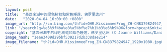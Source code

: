 ```yaml
---
layout: post
title:  "基西米湖中的绿色树蛙和紫色睡莲，佛罗里达州"
date:   "2020-04-04 16:00:00 +0800"
image_url: "http://cn.bing.com/th?id=OHR.KissimmeeFrog_ZH-CN8379824947_1920x1080.jpg&rf=LaDigue_1920x1080.jpg&pid=hp"
link: "/search?q=%e5%9f%ba%e8%a5%bf%e7%b1%b3%e6%b9%96&form=hpcapt&mkt=zh-cn"
copyright: "基西米湖中的绿色树蛙和紫色睡莲，佛罗里达州 (© Joanne Williams/Danita Delimont)"
image_hash: "1eae3409d29bbf539217d2b338dae214"
image_filename: "th?id=OHR.KissimmeeFrog_ZH-CN8379824947_1920x1080.jpg&rf=LaDigue_1920x1080.jpg&pid=hp"
---
```

